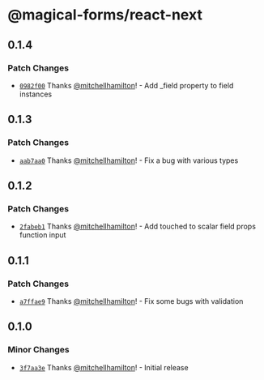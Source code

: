 # @magical-forms/react-next

## 0.1.4

### Patch Changes

- [`0982f00`](https://github.com/Thinkmill/magical-forms/commit/0982f00c6918a3af50d798d55c297d4d116de4f6) Thanks [@mitchellhamilton](https://github.com/mitchellhamilton)! - Add \_field property to field instances

## 0.1.3

### Patch Changes

- [`aab7aa0`](https://github.com/Thinkmill/magical-forms/commit/aab7aa052b69f10e8d7ec168e94d423e938d4a80) Thanks [@mitchellhamilton](https://github.com/mitchellhamilton)! - Fix a bug with various types

## 0.1.2

### Patch Changes

- [`2fabeb1`](https://github.com/Thinkmill/magical-forms/commit/2fabeb1115c83aca309cfd63dfff2b0d1495dec1) Thanks [@mitchellhamilton](https://github.com/mitchellhamilton)! - Add touched to scalar field props function input

## 0.1.1

### Patch Changes

- [`a7ffae9`](https://github.com/Thinkmill/magical-forms/commit/a7ffae9195b0fff2bbc92a996d738faaf19ed472) Thanks [@mitchellhamilton](https://github.com/mitchellhamilton)! - Fix some bugs with validation

## 0.1.0

### Minor Changes

- [`3f7aa3e`](https://github.com/Thinkmill/magical-forms/commit/3f7aa3e7a8e0fd466b33c3aa98f0f0cbb95819cd) Thanks [@mitchellhamilton](https://github.com/mitchellhamilton)! - Initial release
